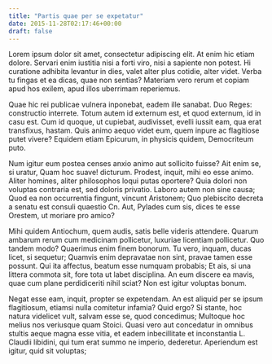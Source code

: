 ```yaml
---
title: "Partis quae per se expetatur"
date: 2015-11-28T02:17:46+00:00
draft: false
---
```


Lorem ipsum dolor sit amet, consectetur adipiscing elit. At enim hic etiam
dolore. Servari enim iustitia nisi a forti viro, nisi a sapiente non potest. Hi
curatione adhibita levantur in dies, valet alter plus cotidie, alter videt.
Verba tu fingas et ea dicas, quae non sentias? Materiam vero rerum et copiam
apud hos exilem, apud illos uberrimam reperiemus.

Quae hic rei publicae vulnera inponebat, eadem ille sanabat. Duo Reges:
constructio interrete. Totum autem id externum est, et quod externum, id in
casu est. Cum id quoque, ut cupiebat, audivisset, evelli iussit eam, qua erat
transfixus, hastam. Quis animo aequo videt eum, quem inpure ac flagitiose putet
vivere? Equidem etiam Epicurum, in physicis quidem, Democriteum puto.

Num igitur eum postea censes anxio animo aut sollicito fuisse? Ait enim se, si
uratur, Quam hoc suave! dicturum. Prodest, inquit, mihi eo esse animo. Aliter
homines, aliter philosophos loqui putas oportere? Quia dolori non voluptas
contraria est, sed doloris privatio. Laboro autem non sine causa; Quod ea non
occurrentia fingunt, vincunt Aristonem; Quo plebiscito decreta a senatu est
consuli quaestio Cn. Aut, Pylades cum sis, dices te esse Orestem, ut moriare
pro amico?

Mihi quidem Antiochum, quem audis, satis belle videris attendere. Quarum
ambarum rerum cum medicinam pollicetur, luxuriae licentiam pollicetur. Quo
tandem modo? Quaerimus enim finem bonorum. Tu vero, inquam, ducas licet, si
sequetur; Quamvis enim depravatae non sint, pravae tamen esse possunt. Qui ita
affectus, beatum esse numquam probabis; Et ais, si una littera commota sit,
fore tota ut labet disciplina. An eum discere ea mavis, quae cum plane
perdidiceriti nihil sciat? Non est igitur voluptas bonum.

Negat esse eam, inquit, propter se expetendam. An est aliquid per se ipsum
flagitiosum, etiamsi nulla comitetur infamia? Quid ergo? Si stante, hoc natura
videlicet vult, salvam esse se, quod concedimus; Multoque hoc melius nos
veriusque quam Stoici. Quasi vero aut concedatur in omnibus stultis aeque magna
esse vitia, et eadem inbecillitate et inconstantia L. Claudii libidini, qui tum
erat summo ne imperio, dederetur. Aperiendum est igitur, quid sit voluptas;

